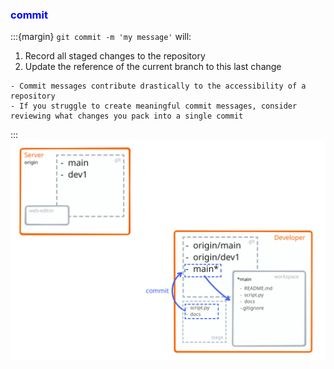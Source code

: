 ### <i class="fab fa-git"></i> <strong style="color:blue">commit</strong>

<!-- pages-include -->
:::{margin}
`git commit -m 'my message'` will:
1. Record all staged changes to the repository
2. Update the reference of the current branch to this last change
```{note}
- Commit messages contribute drastically to the accessibility of a repository
- If you struggle to create meaningful commit messages, consider reviewing what changes you pack into a single commit
```
:::
![clone view](figures/commit_view.svg)
